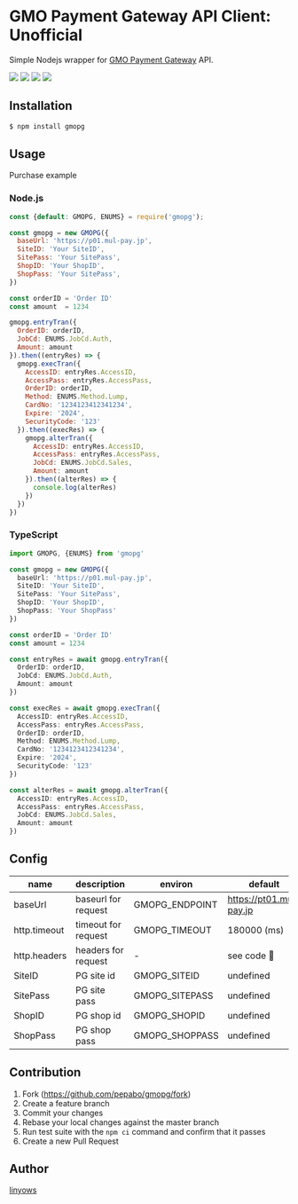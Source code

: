 GMO Payment Gateway API Client: Unofficial
==========================================

Simple Nodejs wrapper for [GMO Payment Gateway][gmopg] API.

<a href="https://www.npmjs.com/package/gmopg" title="npm"><img src="http://img.shields.io/npm/v/gmopg.svg?style=for-the-badge"></a>
<a href="https://travis-ci.org/pepabo/gmopg" title="travis"><img src="https://img.shields.io/travis/pepabo/gmopg.svg?style=for-the-badge"></a>
<a href="https://codecov.io/gh/pepabo/gmopg" title="codecov.io"><img src="https://img.shields.io/codecov/c/gh/pepabo/gmopg.svg?style=for-the-badge"></a>
<a href="https://github.com/pepabo/gmopg/blob/master/MIT-LICENSE" title="MIT License"><img src="https://img.shields.io/badge/license-MIT-blue.svg?style=for-the-badge"></a>

[gmopg]: https://www.gmo-pg.com/

Installation
------------

```sh
$ npm install gmopg
```

Usage
-----

Purchase example

### Node.js

```js
const {default: GMOPG, ENUMS} = require('gmopg');

const gmopg = new GMOPG({
  baseUrl: 'https://p01.mul-pay.jp',
  SiteID: 'Your SiteID',
  SitePass: 'Your SitePass',
  ShopID: 'Your ShopID',
  ShopPass: 'Your SitePass',
})

const orderID = 'Order ID'
const amount  = 1234

gmopg.entryTran({
  OrderID: orderID,
  JobCd: ENUMS.JobCd.Auth,
  Amount: amount
}).then((entryRes) => {
  gmopg.execTran({
    AccessID: entryRes.AccessID,
    AccessPass: entryRes.AccessPass,
    OrderID: orderID,
    Method: ENUMS.Method.Lump,
    CardNo: '1234123412341234',
    Expire: '2024',
    SecurityCode: '123'
  }).then((execRes) => {
    gmopg.alterTran({
      AccessID: entryRes.AccessID,
      AccessPass: entryRes.AccessPass,
      JobCd: ENUMS.JobCd.Sales,
      Amount: amount
    }).then((alterRes) => {
      console.log(alterRes)
    })
  })
})
```

### TypeScript

```ts
import GMOPG, {ENUMS} from 'gmopg'

const gmopg = new GMOPG({
  baseUrl: 'https://p01.mul-pay.jp',
  SiteID: 'Your SiteID',
  SitePass: 'Your SitePass',
  ShopID: 'Your ShopID',
  ShopPass: 'Your ShopPass'
})

const orderID = 'Order ID'
const amount = 1234

const entryRes = await gmopg.entryTran({
  OrderID: orderID,
  JobCd: ENUMS.JobCd.Auth,
  Amount: amount
})

const execRes = await gmopg.execTran({
  AccessID: entryRes.AccessID,
  AccessPass: entryRes.AccessPass,
  OrderID: orderID,
  Method: ENUMS.Method.Lump,
  CardNo: '1234123412341234',
  Expire: '2024',
  SecurityCode: '123'
})

const alterRes = await gmopg.alterTran({
  AccessID: entryRes.AccessID,
  AccessPass: entryRes.AccessPass,
  JobCd: ENUMS.JobCd.Sales,
  Amount: amount
})
```

Config
------

name         | description         | environ        | default
---          | ---                 | ---            | ---
baseUrl      | baseurl for request | GMOPG_ENDPOINT | https://pt01.mul-pay.jp
http.timeout | timeout for request | GMOPG_TIMEOUT  | 180000 (ms)
http.headers | headers for request | -              | see code :eyes:
SiteID       | PG site id          | GMOPG_SITEID   | undefined
SitePass     | PG site pass        | GMOPG_SITEPASS | undefined
ShopID       | PG shop id          | GMOPG_SHOPID   | undefined
ShopPass     | PG shop pass        | GMOPG_SHOPPASS | undefined

Contribution
------------

1. Fork (https://github.com/pepabo/gmopg/fork)
1. Create a feature branch
1. Commit your changes
1. Rebase your local changes against the master branch
1. Run test suite with the `npm ci` command and confirm that it passes
1. Create a new Pull Request

Author
------

[linyows](https://github.com/linyows)
